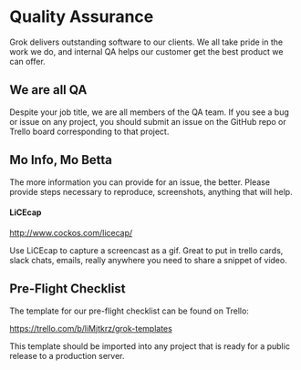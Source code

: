 # Quality Assurance

Grok delivers outstanding software to our clients. We all take pride in the work we do, and internal QA helps our customer get the best product we can offer.

## We are all QA

Despite your job title, we are all members of the QA team. If you see a bug or issue on any project, you should submit an issue on the GitHub repo or Trello board corresponding to that project.

## Mo Info, Mo Betta

The more information you can provide for an issue, the better. Please provide steps necessary to reproduce, screenshots, anything that will help.

#### LiCEcap

http://www.cockos.com/licecap/

Use LiCEcap to capture a screencast as a gif. Great to put in trello cards, slack chats, emails, really anywhere you need to share a snippet of video.

## Pre-Flight Checklist

The template for our pre-flight checklist can be found on Trello:

https://trello.com/b/liMjtkrz/grok-templates

This template should be imported into any project that is ready for a public release to a production server.
